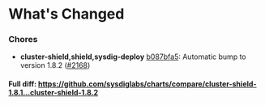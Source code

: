 # What's Changed

### Chores
- **cluster-shield,shield,sysdig-deploy** [b087bfa5](https://github.com/sysdiglabs/charts/commit/b087bfa5fba13e559a6a9ffbc6c01bd1ca00622b): Automatic bump to version 1.8.2 ([#2168](https://github.com/sysdiglabs/charts/issues/2168))
#### Full diff: https://github.com/sysdiglabs/charts/compare/cluster-shield-1.8.1...cluster-shield-1.8.2
